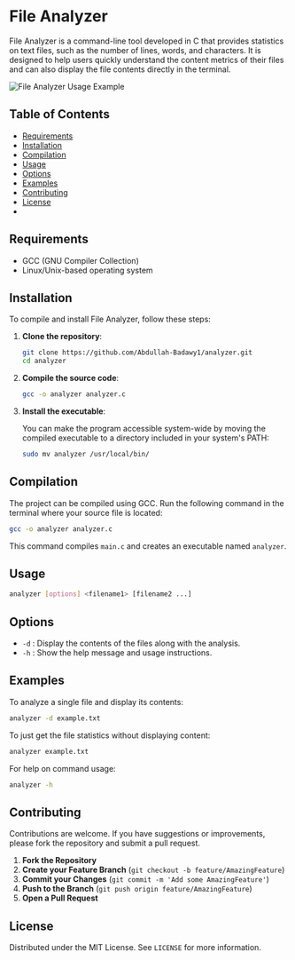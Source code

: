 
# File Analyzer

File Analyzer is a command-line tool developed in C that provides statistics on text files, such as the number of lines, words, and characters. It is designed to help users quickly understand the content metrics of their files and can also display the file contents directly in the terminal.

![File Analyzer Usage Example](./analyzer.cana.jpg)

## Table of Contents

- [Requirements](#requirements)
- [Installation](#installation)
- [Compilation](#compilation)
- [Usage](#usage)
- [Options](#options)
- [Examples](#examples)
- [Contributing](#contributing)
- [License](#license)
- 

## Requirements

- GCC (GNU Compiler Collection)
- Linux/Unix-based operating system

## Installation

To compile and install File Analyzer, follow these steps:

1. **Clone the repository**:

    ```bash
    git clone https://github.com/Abdullah-Badawy1/analyzer.git
    cd analyzer
    ```

2. **Compile the source code**:

    ```bash
    gcc -o analyzer analyzer.c
    ```

3. **Install the executable**:

    You can make the program accessible system-wide by moving the compiled executable to a directory included in your system's PATH:

    ```bash
    sudo mv analyzer /usr/local/bin/
    ```

## Compilation

The project can be compiled using GCC. Run the following command in the terminal where your source file is located:

```bash
gcc -o analyzer analyzer.c
```

This command compiles `main.c` and creates an executable named `analyzer`.

## Usage

```bash
analyzer [options] <filename1> [filename2 ...]
```

## Options

- `-d` : Display the contents of the files along with the analysis.
- `-h` : Show the help message and usage instructions.

## Examples

To analyze a single file and display its contents:

```bash
analyzer -d example.txt
```

To just get the file statistics without displaying content:

```bash
analyzer example.txt
```

For help on command usage:

```bash
analyzer -h
```

## Contributing

Contributions are welcome. If you have suggestions or improvements, please fork the repository and submit a pull request.

1. **Fork the Repository**
2. **Create your Feature Branch** (`git checkout -b feature/AmazingFeature`)
3. **Commit your Changes** (`git commit -m 'Add some AmazingFeature'`)
4. **Push to the Branch** (`git push origin feature/AmazingFeature`)
5. **Open a Pull Request**

## License

Distributed under the MIT License. See `LICENSE` for more information.

